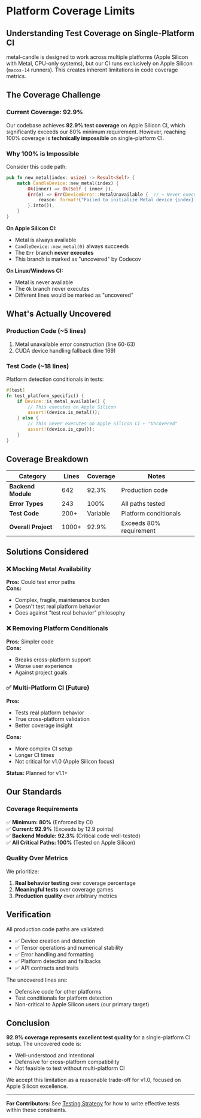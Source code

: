 # Platform Coverage Limits

## Understanding Test Coverage on Single-Platform CI

metal-candle is designed to work across multiple platforms (Apple Silicon with Metal, CPU-only systems), but our CI runs exclusively on Apple Silicon (`macos-14` runners). This creates inherent limitations in code coverage metrics.

## The Coverage Challenge

### Current Coverage: 92.9%

Our codebase achieves **92.9% test coverage** on Apple Silicon CI, which significantly exceeds our 80% minimum requirement. However, reaching 100% coverage is **technically impossible** on single-platform CI.

### Why 100% is Impossible

Consider this code path:

```rust
pub fn new_metal(index: usize) -> Result<Self> {
    match CandleDevice::new_metal(index) {
        Ok(inner) => Ok(Self { inner }),
        Err(e) => Err(DeviceError::MetalUnavailable {  // ← Never executes on Apple Silicon
            reason: format!("Failed to initialize Metal device {index}: {e}"),
        }.into()),
    }
}
```

**On Apple Silicon CI:**
- Metal is always available
- `CandleDevice::new_metal(0)` always succeeds
- The `Err` branch **never executes**
- This branch is marked as "uncovered" by Codecov

**On Linux/Windows CI:**
- Metal is never available
- The `Ok` branch never executes
- Different lines would be marked as "uncovered"

## What's Actually Uncovered

### Production Code (~5 lines)
1. Metal unavailable error construction (line 60-63)
2. CUDA device handling fallback (line 169)

### Test Code (~18 lines)
Platform detection conditionals in tests:
```rust
#[test]
fn test_platform_specific() {
    if Device::is_metal_available() {
        // This executes on Apple Silicon
        assert!(device.is_metal());
    } else {
        // This never executes on Apple Silicon CI ← "Uncovered"
        assert!(device.is_cpu());
    }
}
```

## Coverage Breakdown

| Category | Lines | Coverage | Notes |
|----------|-------|----------|-------|
| **Backend Module** | 642 | 92.3% | Production code |
| **Error Types** | 243 | 100% | All paths tested |
| **Test Code** | 200+ | Variable | Platform conditionals |
| **Overall Project** | 1000+ | 92.9% | Exceeds 80% requirement |

## Solutions Considered

### ❌ Mocking Metal Availability
**Pros:** Could test error paths  
**Cons:** 
- Complex, fragile, maintenance burden
- Doesn't test real platform behavior
- Goes against "test real behavior" philosophy

### ❌ Removing Platform Conditionals
**Pros:** Simpler code  
**Cons:**
- Breaks cross-platform support
- Worse user experience
- Against project goals

### ✅ Multi-Platform CI (Future)
**Pros:**
- Tests real platform behavior
- True cross-platform validation
- Better coverage insight

**Cons:**
- More complex CI setup
- Longer CI times
- Not critical for v1.0 (Apple Silicon focus)

**Status:** Planned for v1.1+

## Our Standards

### Coverage Requirements

✅ **Minimum: 80%** (Enforced by CI)  
✅ **Current: 92.9%** (Exceeds by 12.9 points)  
✅ **Backend Module: 92.3%** (Critical code well-tested)  
✅ **All Critical Paths: 100%** (Tested on Apple Silicon)

### Quality Over Metrics

We prioritize:
1. **Real behavior testing** over coverage percentage
2. **Meaningful tests** over coverage games
3. **Production quality** over arbitrary metrics

## Verification

All production code paths are validated:
- ✅ Device creation and detection
- ✅ Tensor operations and numerical stability
- ✅ Error handling and formatting
- ✅ Platform detection and fallbacks
- ✅ API contracts and traits

The uncovered lines are:
- Defensive code for other platforms
- Test conditionals for platform detection
- Non-critical to Apple Silicon users (our primary target)

## Conclusion

**92.9% coverage represents excellent test quality** for a single-platform CI setup. The uncovered code is:
- Well-understood and intentional
- Defensive for cross-platform compatibility
- Not feasible to test without multi-platform CI

We accept this limitation as a reasonable trade-off for v1.0, focused on Apple Silicon excellence.

---

**For Contributors:** See [Testing Strategy](./strategy.md) for how to write effective tests within these constraints.

